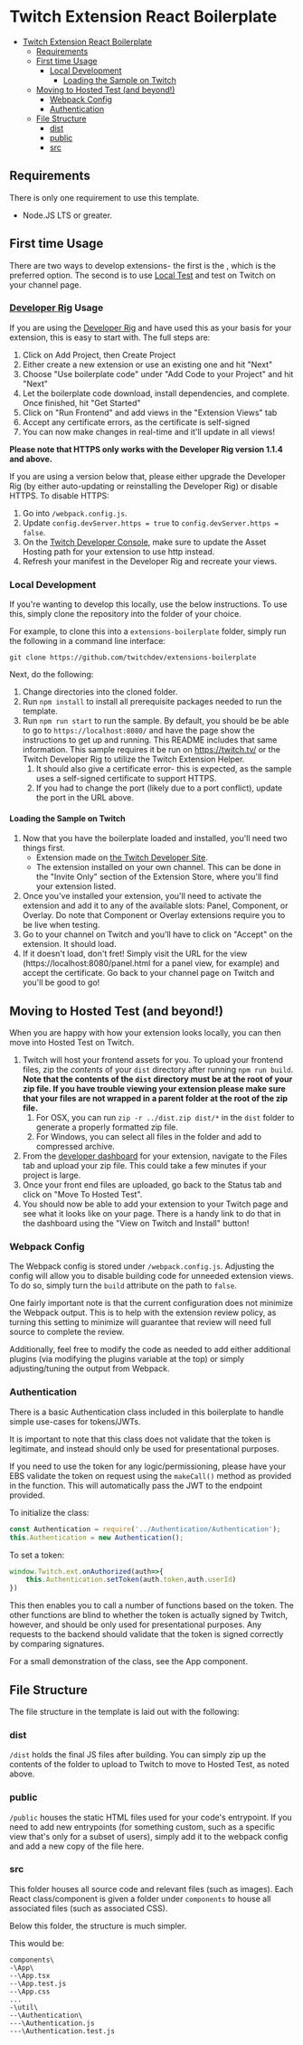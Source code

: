 # Twitch Extension React Boilerplate

- [Twitch Extension React Boilerplate](#twitch-extension-react-boilerplate)
    - [Requirements](#requirements)
    - [First time Usage](#first-time-usage)
        - [Local Development](#local-development)
            - [Loading the Sample on Twitch](#loading-the-sample-on-twitch)
    - [Moving to Hosted Test (and beyond!)](#moving-to-hosted-test-and-beyond)
        - [Webpack Config](#webpack-config)
        - [Authentication](#authentication)
    - [File Structure](#file-structure)
        - [dist](#dist)
        - [public](#public)
        - [src](#src)

## Requirements

There is only one requirement to use this template.

* Node.JS LTS or greater.

## First time Usage

There are two ways to develop extensions- the first is the , which is the preferred
option. The second is to use [Local Test](#local-development) and test on Twitch on your channel page.

### [Developer Rig](https://dev.twitch.tv/docs/extensions/rig/) Usage

If you are using the [Developer Rig](https://dev.twitch.tv/docs/extensions/rig/) and have used this as your basis for
your extension, this is easy to start with. The full steps are:

1. Click on Add Project, then Create Project
2. Either create a new extension or use an existing one and hit "Next"
3. Choose "Use boilerplate code" under "Add Code to your Project" and hit "Next"
4. Let the boilerplate code download, install dependencies, and complete. Once finished, hit "Get Started"
5. Click on "Run Frontend" and add views in the "Extension Views" tab
6. Accept any certificate errors, as the certificate is self-signed
7. You can now make changes in real-time and it'll update in all views!

**Please note that HTTPS only works with the Developer Rig version 1.1.4 and above.**

If you are using a version below that, please either upgrade the Developer Rig (by either auto-updating or reinstalling
the Developer Rig) or disable HTTPS. To disable HTTPS:

1. Go into `/webpack.config.js`.
2. Update `config.devServer.https = true` to `config.devServer.https = false`.
3. On the [Twitch Developer Console](https://dev.twitch.tv/console), make sure to update the Asset Hosting path for your
   extension to use http instead.
4. Refresh your manifest in the Developer Rig and recreate your views.

### Local Development

If you're wanting to develop this locally, use the below instructions. To use this, simply clone the repository into the
folder of your choice.

For example, to clone this into a `extensions-boilerplate` folder, simply run the following in a command line interface:

```
git clone https://github.com/twitchdev/extensions-boilerplate
```

Next, do the following:

1. Change directories into the cloned folder.
2. Run `npm install` to install all prerequisite packages needed to run the template.
3. Run `npm run start` to run the sample. By default, you should be be able to go to `https://localhost:8080/` and have
   the page show the instructions to get up and running. This README includes that same information. This sample
   requires it be run on https://twitch.tv/ or the Twitch Developer Rig to utilize the Twitch Extension Helper.
    1. It should also give a certificate error- this is expected, as the sample uses a self-signed certificate to
       support HTTPS.
    2. If you had to change the port (likely due to a port conflict), update the port in the URL above.

#### Loading the Sample on Twitch

1. Now that you have the boilerplate loaded and installed, you'll need two things first.
    * Extension made on [the Twitch Developer Site](https://dev.twitch.tv/console).
    * The extension installed on your own channel. This can be done in the "Invite Only" section of the Extension Store,
      where you'll find your extension listed.
2. Once you've installed your extension, you'll need to activate the extension and add it to any of the available slots:
   Panel, Component, or Overlay. Do note that Component or Overlay extensions require you to be live when testing.
3. Go to your channel on Twitch and you'll have to click on "Accept" on the extension. It should load.
4. If it doesn't load, don't fret! Simply visit the URL for the view (https://localhost:8080/panel.html for a panel
   view, for example) and accept the certificate. Go back to your channel page on Twitch and you'll be good to go!

## Moving to Hosted Test (and beyond!)

When you are happy with how your extension looks locally, you can then move into Hosted Test on Twitch.

1. Twitch will host your frontend assets for you. To upload your frontend files, zip the _contents_ of your `dist`
   directory after running `npm run build`. **Note that the contents of the `dist` directory must be at the root of your
   zip file. If you have trouble viewing your extension please make sure that your files are not wrapped in a parent
   folder at the root of the zip file.**
    1. For OSX, you can run `zip -r ../dist.zip dist/*` in the `dist` folder to generate a properly formatted zip file.
    2. For Windows, you can select all files in the folder and add to compressed archive.
2. From the [developer dashboard](https://dev.twitch.tv/console/extensions/) for your extension, navigate to the Files
   tab and upload your zip file. This could take a few minutes if your project is large.
3. Once your front end files are uploaded, go back to the Status tab and click on "Move To Hosted Test".
4. You should now be able to add your extension to your Twitch page and see what it looks like on your page. There is a
   handy link to do that in the dashboard using the "View on Twitch and Install" button!

### Webpack Config

The Webpack config is stored under `/webpack.config.js`. Adjusting the config will allow you to disable building code
for unneeded extension views. To do so, simply turn the `build` attribute on the path to `false`.

One fairly important note is that the current configuration does not minimize the Webpack output. This is to help with
the extension review policy, as turning this setting to minimize will guarantee that review will need full source to
complete the review.

Additionally, feel free to modify the code as needed to add either additional plugins (via modifying the plugins
variable at the top) or simply adjusting/tuning the output from Webpack.

### Authentication

There is a basic Authentication class included in this boilerplate to handle simple use-cases for tokens/JWTs.

It is important to note that this class does not validate that the token is legitimate, and instead should only be used
for presentational purposes.

If you need to use the token for any logic/permissioning, please have your EBS validate the token on request using
the `makeCall()` method as provided in the function. This will automatically pass the JWT to the endpoint provided.

To initialize the class:

```javascript
const Authentication = require('../Authentication/Authentication');
this.Authentication = new Authentication();
```

To set a token:

```javascript
window.Twitch.ext.onAuthorized(auth=>{
    this.Authentication.setToken(auth.token,auth.userId)
})
```

This then enables you to call a number of functions based on the token. The other functions are blind to whether the
token is actually signed by Twitch, however, and should be only used for presentational purposes. Any requests to the
backend should validate that the token is signed correctly by comparing signatures.

For a small demonstration of the class, see the App component.

## File Structure

The file structure in the template is laid out with the following:

### dist

`/dist` holds the final JS files after building. You can simply zip up the contents of the folder to upload to Twitch to
move to Hosted Test, as noted above.

### public

`/public` houses the static HTML files used for your code's entrypoint. If you need to add new entrypoints (for
something custom, such as a specific view that's only for a subset of users), simply add it to the webpack config and
add a new copy of the file here.

### src

This folder houses all source code and relevant files (such as images). Each React class/component is given a folder
under `components` to house all associated files (such as associated CSS).

Below this folder, the structure is much simpler.

This would be:

```
components\
-\App\
--\App.tsx
--\App.test.js
--\App.css
...
-\util\
--\Authentication\
---\Authentication.js
---\Authentication.test.js
```
